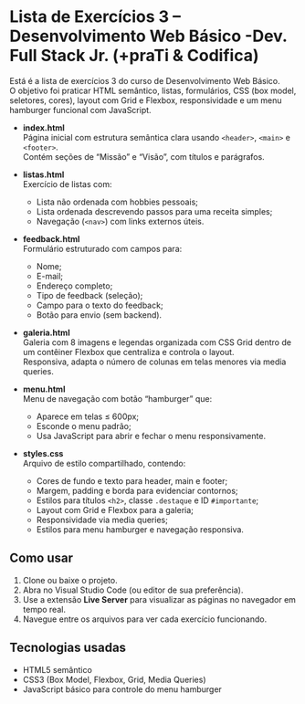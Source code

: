 # Lista de Exercícios 3 – Desenvolvimento Web Básico -Dev. Full Stack Jr. (+praTi & Codifica)

Está é a lista de exercícios  3 do curso de Desenvolvimento Web Básico.  
O objetivo foi praticar HTML semântico, listas, formulários, CSS (box model, seletores, cores), layout com Grid e Flexbox, responsividade e um menu hamburger funcional com JavaScript.

- **index.html**  
  Página inicial com estrutura semântica clara usando `<header>`, `<main>` e `<footer>`.  
  Contém seções de “Missão” e “Visão”, com títulos e parágrafos.

- **listas.html**  
  Exercício de listas com:  
  - Lista não ordenada com hobbies pessoais;  
  - Lista ordenada descrevendo passos para uma receita simples;  
  - Navegação (`<nav>`) com links externos úteis.

- **feedback.html**  
  Formulário estruturado com campos para:  
  - Nome;  
  - E-mail;  
  - Endereço completo;  
  - Tipo de feedback (seleção);  
  - Campo para o texto do feedback;  
  - Botão para envio (sem backend).

- **galeria.html**  
  Galeria com 8 imagens e legendas organizada com CSS Grid dentro de um contêiner Flexbox que centraliza e controla o layout.  
  Responsiva, adapta o número de colunas em telas menores via media queries.

- **menu.html**  
  Menu de navegação com botão “hamburger” que:  
  - Aparece em telas ≤ 600px;  
  - Esconde o menu padrão;  
  - Usa JavaScript para abrir e fechar o menu responsivamente.

- **styles.css**  
  Arquivo de estilo compartilhado, contendo:  
  - Cores de fundo e texto para header, main e footer;  
  - Margem, padding e borda para evidenciar contornos;  
  - Estilos para títulos `<h2>`, classe `.destaque` e ID `#importante`;  
  - Layout com Grid e Flexbox para a galeria;  
  - Responsividade via media queries;  
  - Estilos para menu hamburger e navegação responsiva.

## Como usar

1. Clone ou baixe o projeto.  
2. Abra no Visual Studio Code (ou editor de sua preferência).  
3. Use a extensão **Live Server** para visualizar as páginas no navegador em tempo real.  
4. Navegue entre os arquivos para ver cada exercício funcionando.  

## Tecnologias usadas

- HTML5 semântico  
- CSS3 (Box Model, Flexbox, Grid, Media Queries)  
- JavaScript básico para controle do menu hamburger  



